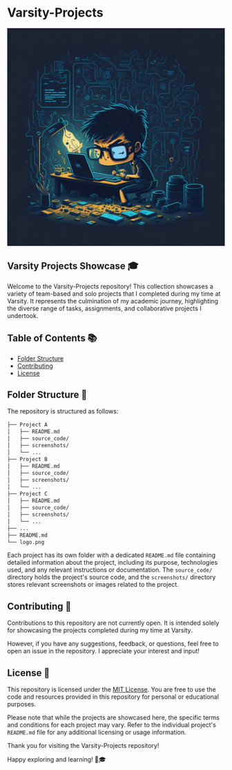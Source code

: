 # Varsity-Projects

![Varsity-Projects Logo](logo.png)

## Varsity Projects Showcase 🎓

Welcome to the Varsity-Projects repository! This collection showcases a variety of team-based and solo projects that I completed during my time at Varsity. It represents the culmination of my academic journey, highlighting the diverse range of tasks, assignments, and collaborative projects I undertook.

## Table of Contents 📚

- [Folder Structure](#folder-structure)
- [Contributing](#contributing)
- [License](#license)

## Folder Structure 📂

The repository is structured as follows:

```
├── Project A
│   ├── README.md
│   ├── source_code/
│   ├── screenshots/
│   └── ...
├── Project B
│   ├── README.md
│   ├── source_code/
│   ├── screenshots/
│   └── ...
├── Project C
│   ├── README.md
│   ├── source_code/
│   ├── screenshots/
│   └── ...
├── ...
├── README.md
└── logo.png
```

Each project has its own folder with a dedicated `README.md` file containing detailed information about the project, including its purpose, technologies used, and any relevant instructions or documentation. The `source_code/` directory holds the project's source code, and the `screenshots/` directory stores relevant screenshots or images related to the project.

## Contributing 🤝

Contributions to this repository are not currently open. It is intended solely for showcasing the projects completed during my time at Varsity.

However, if you have any suggestions, feedback, or questions, feel free to open an issue in the repository. I appreciate your interest and input!

## License 📄

This repository is licensed under the [MIT License](LICENSE.md). You are free to use the code and resources provided in this repository for personal or educational purposes.

Please note that while the projects are showcased here, the specific terms and conditions for each project may vary. Refer to the individual project's `README.md` file for any additional licensing or usage information.

Thank you for visiting the Varsity-Projects repository!

Happy exploring and learning! 🚀🎓
